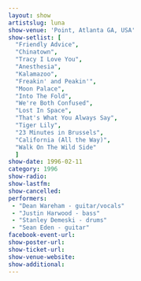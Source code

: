 ```yaml
---
layout: show
artistslug: luna
show-venue: 'Point, Atlanta GA, USA'
show-setlist: [
  "Friendly Advice",
  "Chinatown",
  "Tracy I Love You",
  "Anesthesia",
  "Kalamazoo",
  "Freakin' and Peakin'",
  "Moon Palace",
  "Into The Fold",
  "We're Both Confused",
  "Lost In Space",
  "That's What You Always Say",
  "Tiger Lily",
  "23 Minutes in Brussels",
  "California (All the Way)",
  "Walk On The Wild Side"
  ]
show-date: 1996-02-11
category: 1996
show-radio: 
show-lastfm: 
show-cancelled: 
performers: 
 - "Dean Wareham - guitar/vocals"
 - "Justin Harwood - bass"
 - "Stanley Demeski - drums"
 - "Sean Eden - guitar"
facebook-event-url: 
show-poster-url: 
show-ticket-url: 
show-venue-website: 
show-additional: 
---
```


